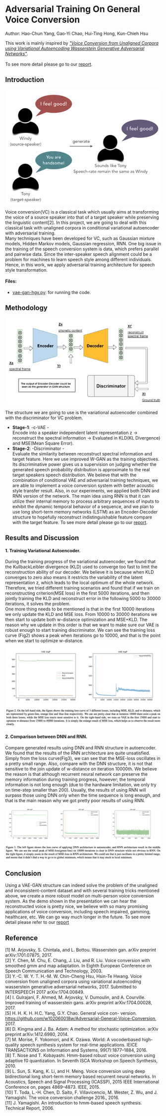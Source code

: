# Adversarial Training On General Voice Conversion <span style="color:red"></span>
Author: Hao-Chun Yang, Gao-Yi Chao, Hui-Ting Hong, Kun-Chieh Hsu </br>

This work is mainly inspired by [*"Voice Conversion from Unaligned Corpora using Variational Autoencoding Wasserstein Generative Adversarial Networks"*](https://arxiv.org/abs/1704.00849). </br></br>To see more detail please go to our [report](./Final_report.pdf).


## Introduction

<p align="center"><img src = "./imgs/intro.png"></p>

Voice conversion(VC) is a classical task which usually aims at transforming the voice of a source speaker into that of a target speaker while preserving the linguistic content[2]. In this project, we are going to deal with this classical task with unaligned corpora in conditional variational autoencoder with adversarial training. </br>
Many techniques have been developed for VC, such as Gaussian mixture models, Hidden Markov models, Gaussian regression, RNN. One big issue in the training of the speech conversion system is data, which prefers parallel and pairwise data. Since the inter-speaker speech alignment could be a problem for machines to learn speech style among different individuals. Hence, in this work, we apply adversarial training architecture for speech style transformation. 

#### Files: </br>
* [vae-gan-hgy.py](./Scripts/vae-gan-hgy.py): for running the code.

## Methodology

<p align="center"><img src = "./imgs/metho.png"></p>

The structure we are going to use is the variational autoencoder combined with the discriminator for VC problem. </br>

* **Stage-1**: -c-VAE -</br>
Encode into a speaker independent latent representation z -> reconstruct the spectral information -> Evaluated in KLD(KL Divergence) and MSE(Mean Square Error).</br>
* **Stage-2**: -Discriminator -</br>
Evaluate the similarity between reconstruct spectral information and target feature. Here we use improved W-GAN as the training objectives. Its discriminative power gives us a supervision on judging whether the generated speech probability distribution is approximate to the real target speakers speech distribution. We believe that with the combination of conditional VAE and adversarial training techniques, we are able to implement a voice conversion system with better acoustic style transfer result. Also, in our experiments, we applied both DNN and RNN version of the network. The main idea using RNN is that it can utilize their internal memory to process arbitrary sequences of inputs to exhibit the dynamic temporal behavior of a sequence, and we plan to use long short-term memory networks (LSTM) as an Encoder-Decoder structure to hopefully reconstruct indistinguishable feature compare with the target feature. To see more detail please go to our [report](./Final_report.pdf).

## Results and Discussion
#### 1. Training Variational Autoencoder.
During the training progress of the variational autoencoder, we found that the KullbackLeibler divergence (KLD) used to converge too fast to limit the reconstruction ability of our decoder. We believe it is because when KLD converges to zero also means it restricts the variability of the latent representation z, which leads to the local optimum of the whole network. Therefore, we tried different training scenarios and found that if we train on reconstructing criterion(MSE loss) in the first 5000 iterations, and then jointly training the KLD and reconstruct error in the following 5000 to 30000 iterations, it solves the problem. </br>
One more thing needs to be mentioned is that in the first 10000 iterations we only update the KLD and MSE loss. From 10000 to 30000 iterations we then start to update both w-distance optimization and MSE+KLD. The reason why we update in this order is that we want to make sure our VAE is robust enough to start training discriminator. We can see the training loss curve (Fig2) shows a peak when iterations go to 10000, and that is the point when we start to optimize w-distance.</br>

<p align="center"><img src = "./imgs/Fig2.png"></p>


#### 2. Comparison between DNN and RNN.
Compare generated results using DNN and RNN structure in autoencoder. We found that the results of the RNN architecture are quite unsatisfied. Simply from the loss curve(Fig3), we can see that the MSE-loss oscillates in a pretty small range. Also, compare with the DNN structure, it is not that sensitive to the join update of w-distance on iteration 10000th. We believe the reason is that although recurrent neural network can preserve the memory information during training progress, however; the temporal information is not long enough (due to the hardware limitation, we only try on time-step smaller than 200). Usually, the results of using RNN will surpass those using DNN only when the time sequence is long enough, and that is the main reason why we got pretty poor results of using RNN.  

<p align="center"><img src = "./imgs/Fig3.png"></p>


## Conclusion
Using a VAE-GAN structure can indeed solve the problem of the unaligned and inconsistent-content dataset and with several training tricks mentioned above,  we create a more robust model on multi-person voice conversion system. As the demo shown in the presentation we can hear the reconstructed voice is pretty nice, we believe with so many promising applications of voice conversion, including speech impaired, gamming, healthcare, etc. We can go way much longer in the future. To see more detail please refer to our [report](./Final_report.pdf)

## Reference

[1] M. Arjovsky, S. Chintala, and L. Bottou. Wasserstein gan. arXiv preprint arXiv:1701.07875, 2017.</br>
[2] Y. Chen, M. Chu, E. Chang, J. Liu, and R. Liu. Voice conversion with smoothed gmm and map adaptation. In Eighth European Conference on Speech Communication and Technology, 2003.</br>
[3] Y.-C. W. Y. T. H.-M. W. Chin-Cheng Hsu, Hsin-Te Hwang. Voice conversion from unaligned corpora using variational autoencoding wasserstein generative adversarial networks, 2017. Submitted to INTERSPEECH 2017
arXiv:1704.00849.</br>
[4] I. Gulrajani, F. Ahmed, M. Arjovsky, V. Dumoulin, and
A. Courville. Improved training of wasserstein gans. arXiv
preprint arXiv:1704.00028, 2017.</br>
[5] H. H. K. H. H.C. Yang, G.Y. Chao. General voice con-
version. https://github.com/w102060018w/Adversarial-General-Voice-Conversion, 2017.</br>
[6] D. Kingma and J. Ba. Adam: A method for stochastic optimization. arXiv preprint arXiv:1412.6980, 2014.</br>
[7] M. Morise, F. Yokomori, and K. Ozawa. World: A vocoderbased high-quality speech synthesis system for real-time applications. IEICE TRANSACTIONS on Information and Systems, 99(7):1877–1884, 2016.</br>
[8] T. Nose and T. Kobayashi. Hmm-based robust voice conversion using adaptive f0 quantization. In Seventh ISCA Workshop on Speech Synthesis, 2010.</br>
[9] L. Sun, S. Kang, K. Li, and H. Meng. Voice conversion using deep bidirectional long short-term memory based recurrent neural networks. In Acoustics, Speech and Signal Processing (ICASSP), 2015 IEEE International Conference on, pages 4869–4873. IEEE, 2015.</br>
[10] T. Toda, L.-H. Chen, D. Saito, F. Villavicencio, M. Wester, Z. Wu, and J. Yamagishi. The voice conversion challenge 2016., 2016.</br>
[11] J. Yamagishi. An introduction to hmm-based speech synthesis. Technical Report, 2006.</br>
